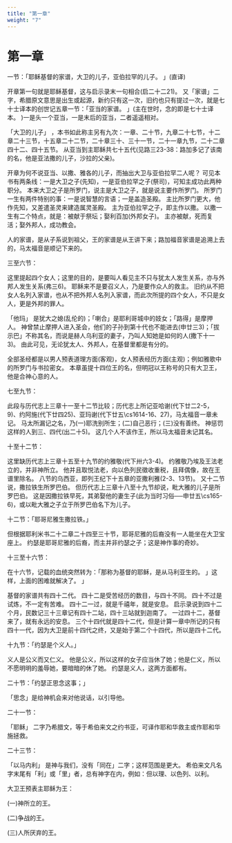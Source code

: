 ```yaml
---
title: "第一章"
weight: "7"
---
```


# 第一章


一节：「耶稣基督的家谱，大卫的儿子，亚伯拉罕的儿子。
」(直译)

开章第一句就是耶稣基督，这与启示录末一句相合(启二十二21)。
又「家谱」二字，希腊原文意思是出生或起源，新约只有这一次，旧约也只有提过一次，就是七十士译本的创世记五章一节：「亚当的家谱。
」(主在世时，念的即是七十士译本。
)一是头一个亚当，一是末后的亚当，二者遥遥相对。

「大卫的儿子」
，本书如此称主另有九次：一章、二十节，九章二十七节，十二章二十三节，十五章二十二节，二十章三十、三十一节，二十一章九节，二十二章四十二、四十五节。
从亚当到主耶稣共七十五代(见路三23-38：路加多记了该南的名，他是亚法撒的儿子，沙拉的父亲)。

开章为何不说亚当、以撒、雅各的儿子，而抽出大卫与亚伯拉罕二人呢？
可见本书有两条线：一是大卫之子(先知)，一是亚伯拉罕之子(祭司)，可知主成功此两种职分。
本来大卫之子是所罗门，说主是大卫之子，就是说主要作所罗门。
所罗门一生有两件特别的事：一是说智慧的言语；一是盖造圣殿。
主比所罗门更大，他作先知，又差遣圣灵来建造属灵圣殿。
主为亚伯拉罕之子，即主作以撒。
以撒一生有二个特点，就是：被献于祭坛；娶利百加(外邦女子)。
主亦被献，死而复活；娶外邦人，成功教会。

人的家谱，是从子系说到祖父，王的家谱是从王讲下来；路加福音家谱是追溯上去的，马太福音是顺记下来的。

三至六节：

这里提起四个女人；这里的目的，是要叫人看见主不只与犹太人发生关系，亦与外邦人发生关系(弗三6)。
耶稣来不是要召义人，乃是要作众人的救主。
旧约从不把女人名列入家谱，也从不把外邦人名列入家谱，而此次所提的四个女人，不只是女人，更是外邦的罪人。

「他玛」
是犹大之媳(乱伦的)；「喇合」是耶利哥城中的妓女；「路得」是摩押人。
神曾禁止摩押人进入圣会，他们的子孙到第十代也不能进去(申廿三3)；「拔示巴」不称其名，而说是赫人乌利亚的妻子，乃叫人知她是如何的人(撒下十一3)。
由此可见，无论犹太人、外邦人，在基督里都是有分的。

全部圣经都是以男人预表道理方面(客观)，女人预表经历方面(主观)；例如雅歌中的所罗门与书拉密女。
本章虽提十四位王的名，但明冠以王称号的只有大卫王，他是合神心意的人。

七至九节：

此段与历代志上三章十一至十二节比较；历代志上所记亚哈谢(代下廿二2-5，9)、约阿施(代下廿四25)、亚玛谢(代下廿五\cs1614-16、27)，马太福音一章未记。
马太所漏记之名，乃(一)耶洗别所生；(二)自己恶行；(三)没有善终。
神惩罚这样的人到三、四代(出二十5)。
这几个人不该作王，所以马太福音未记其名。

十至十二节：

这里缺历代志上三章十五至十九节的约雅敬(代下卅六3-4)。
约雅敬乃埃及王法老立的，并非神所立。
他并且取悦法老，向以色列民徵收重税，且拜偶像，故在王谱里除名。
八节的乌西亚，即列王纪下十五章的亚撒利雅(2-3、13节)。
又十二节说，撒拉铁生所罗巴伯。
但历代志上三章十八至十九节却说，毗大雅的儿子是所罗巴伯。
这是因撒拉铁早死，其弟娶他的妻生子(此为当时习俗──申廿五\cs165-6)，或以毗大雅之子立于所罗巴伯名下为儿子。

十二节：「耶哥尼雅生撒拉铁。」

但根据耶利米书二十二章二十四至三十节，耶哥尼雅的后裔没有一人能坐在大卫宝座上。
约瑟是耶哥尼雅的后裔，而主并非约瑟之子；这是神作事的奇妙。

十三至十六节：

在十六节，记载的血统突然转为：「那称为基督的耶稣，是从马利亚生的。
」这样，上面的困难就解决了。
」

基督的家谱共有四十二代。
四十二是受苦经历的数目，与四十不同。
四十不过是试炼，不一定有苦难。
四十二一过，就是千禧年，就是安息。
启示录说到四十二个月，民数记三十三章记有四十二站，四十三站就到迦南了。
一过四十二，基督来了，就有永远的安息。
三个十四代就是四十二代，但是计算一章中所记的只有四十一代，因为大卫是前十四代之终，又是始于第二个十四代，所以是四十二代。

十九节：「约瑟是个义人。」

义人是公义而又仁义。
他是公义，所以这样的女子应当休了她；他是仁义，所以不愿明明的羞辱她，要暗暗的休了她。
约瑟是义人，这两方面都有。

二十节：「约瑟正思念这事；」

「思念」是给神机会来对他说话，以引导他。

二十一节：

「耶稣」
二字乃希腊文，等于希伯来文之约书亚，可译作耶和华救主或作耶和华施拯救。

二十三节：

「以马内利」
是神与我们，没有「同在」二字；这样范围是更大。
希伯来文凡名字末尾有「利」或「里」者，总有神字在内，例如：但以理、以色列、以利。

大卫王预表主耶稣为王：

(一)神所立的王。

(二)争战的王。

(三)人所厌弃的王。
